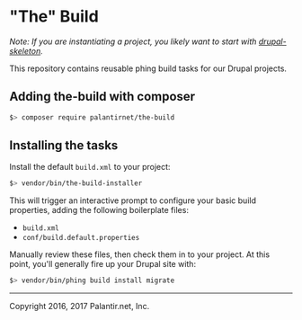 # "The" Build

_Note: If you are instantiating a project, you likely want to start with [drupal-skeleton](https://github.com/palantirnet/drupal-skeleton)._

This repository contains reusable phing build tasks for our Drupal projects.

## Adding the-build with composer

```sh
$> composer require palantirnet/the-build
```

## Installing the tasks

Install the default `build.xml` to your project:

```sh
$> vendor/bin/the-build-installer
```

This will trigger an interactive prompt to configure your basic build properties, adding the following boilerplate files:

* `build.xml`
* `conf/build.default.properties`

Manually review these files, then check them in to your project. At this point, you'll generally fire up your Drupal site with:

```sh
$> vendor/bin/phing build install migrate
```

----
Copyright 2016, 2017 Palantir.net, Inc.
